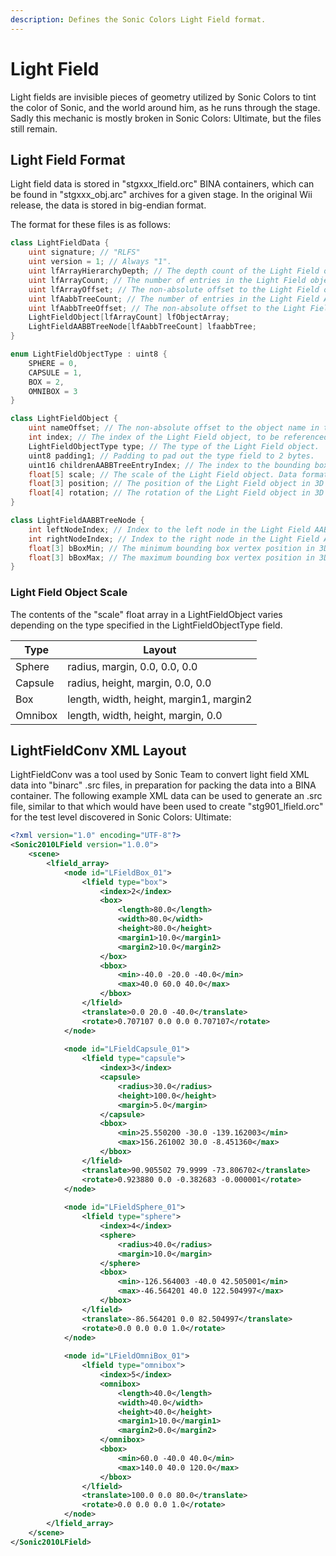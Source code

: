 ```yaml
---
description: Defines the Sonic Colors Light Field format.
---
```


# Light Field

Light fields are invisible pieces of geometry utilized by Sonic Colors to tint the color of Sonic, and the world around him, as he runs through the stage. Sadly this mechanic is mostly broken in Sonic Colors: Ultimate, but the files still remain.

## Light Field Format

Light field data is stored in "stgxxx_lfield.orc" BINA containers, which can be found in "stgxxx_obj.arc" archives for a given stage. In the original Wii release, the data is stored in big-endian format.

The format for these files is as follows:

```csharp
class LightFieldData {
    uint signature; // "RLFS"
    uint version = 1; // Always "1".
    uint lfArrayHierarchyDepth; // The depth count of the Light Field object array hierarchy.
    uint lfArrayCount; // The number of entries in the Light Field object array.
    uint lfArrayOffset; // The non-absolute offset to the Light Field object array.
    uint lfAabbTreeCount; // The number of entries in the Light Field AABB (Axis Aligned Bounding Box) tree.
    uint lfAabbTreeOffset; // The non-absolute offset to the Light Field AABB tree.
    LightFieldObject[lfArrayCount] lfObjectArray;
    LightFieldAABBTreeNode[lfAabbTreeCount] lfaabbTree;
}

enum LightFieldObjectType : uint8 {
    SPHERE = 0,
    CAPSULE = 1,
    BOX = 2,
    OMNIBOX = 3
}

class LightFieldObject {
    uint nameOffset; // The non-absolute offset to the object name in the BINA string table.
    int index; // The index of the Light Field object, to be referenced in "stgxxx_config.lua" files.
    LightFieldObjectType type; // The type of the Light Field object.
    uint8 padding1; // Padding to pad out the type field to 2 bytes.
    uint16 childrenAABBTreeEntryIndex; // The index to the bounding box of this node's children in the Light Field AABB tree. 0 if the object node has no children.
    float[5] scale; // The scale of the Light Field object. Data format varies depending on the LightFieldObjectType (see below for more information).
    float[3] position; // The position of the Light Field object in 3D space.
    float[4] rotation; // The rotation of the Light Field object in 3D space.
}

class LightFieldAABBTreeNode {
    int leftNodeIndex; // Index to the left node in the Light Field AABB tree.
    int rightNodeIndex; // Index to the right node in the Light Field AABB tree. If leftNodeIndex is 0, this field serves as an index back into the Light Field object array.
    float[3] bBoxMin; // The minimum bounding box vertex position in 3D space.
    float[3] bBoxMax; // The maximum bounding box vertex position in 3D space.
}
```

### Light Field Object Scale

The contents of the "scale" float array in a LightFieldObject varies depending on the type specified in the LightFieldObjectType field.

Type     | Layout
-------- | -----------
Sphere   | radius, margin, 0.0, 0.0, 0.0
Capsule  | radius, height, margin, 0.0, 0.0
Box      | length, width, height, margin1, margin2
Omnibox  | length, width, height, margin, 0.0

## LightFieldConv XML Layout

LightFieldConv was a tool used by Sonic Team to convert light field XML data into "binarc" .src files, in preparation for packing the data into a BINA container. The following example XML data can be used to generate an .src file, similar to that which would have been used to create "stg901_lfield.orc" for the test level discovered in Sonic Colors: Ultimate:

```xml
<?xml version="1.0" encoding="UTF-8"?>
<Sonic2010LField version="1.0.0">
    <scene>
        <lfield_array>        
            <node id="LFieldBox_01">
                <lfield type="box">
                    <index>2</index>
                    <box>
                        <length>80.0</length>
                        <width>80.0</width>
                        <height>80.0</height>
                        <margin1>10.0</margin1>
                        <margin2>10.0</margin2>
                    </box>
                    <bbox>
                        <min>-40.0 -20.0 -40.0</min>
                        <max>40.0 60.0 40.0</max>
                    </bbox>
                </lfield>
                <translate>0.0 20.0 -40.0</translate>
                <rotate>0.707107 0.0 0.0 0.707107</rotate>
            </node>
            
            <node id="LFieldCapsule_01">
                <lfield type="capsule">
                    <index>3</index>
                    <capsule>
                        <radius>30.0</radius>
                        <height>100.0</height>
                        <margin>5.0</margin>
                    </capsule>
                    <bbox>
                        <min>25.550200 -30.0 -139.162003</min>
                        <max>156.261002 30.0 -8.451360</max>
                    </bbox>
                </lfield>
                <translate>90.905502 79.9999 -73.806702</translate>
                <rotate>0.923880 0.0 -0.382683 -0.000001</rotate>
            </node>
            
            <node id="LFieldSphere_01">
                <lfield type="sphere">
                    <index>4</index>
                    <sphere>
                        <radius>40.0</radius>
                        <margin>10.0</margin>
                    </sphere>
                    <bbox>
                        <min>-126.564003 -40.0 42.505001</min>
                        <max>-46.564201 40.0 122.504997</max>
                    </bbox>
                </lfield>
                <translate>-86.564201 0.0 82.504997</translate>
                <rotate>0.0 0.0 0.0 1.0</rotate>
            </node>
            
            <node id="LFieldOmniBox_01">
                <lfield type="omnibox">
                    <index>5</index>
                    <omnibox>
                        <length>40.0</length>
                        <width>40.0</width>
                        <height>40.0</height>
                        <margin1>10.0</margin1>
                        <margin2>0.0</margin2>
                    </omnibox>
                    <bbox>
                        <min>60.0 -40.0 40.0</min>
                        <max>140.0 40.0 120.0</max>
                    </bbox>
                </lfield>
                <translate>100.0 0.0 80.0</translate>
                <rotate>0.0 0.0 0.0 1.0</rotate>
            </node>
        </lfield_array>
    </scene>
</Sonic2010LField>
```
